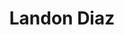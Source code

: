 ---
layout: employee
skillsid: 1
title: 'Landon Diaz'
permalink: /employees/:title 
location: 'San Jose'
position: 'Assistant City Manager for Sustainable Development'
availability: 46
internal: true
categories: 
- employees
phoneNumber: 555-555-5555
email: email@gmail.com
manage: false
---
